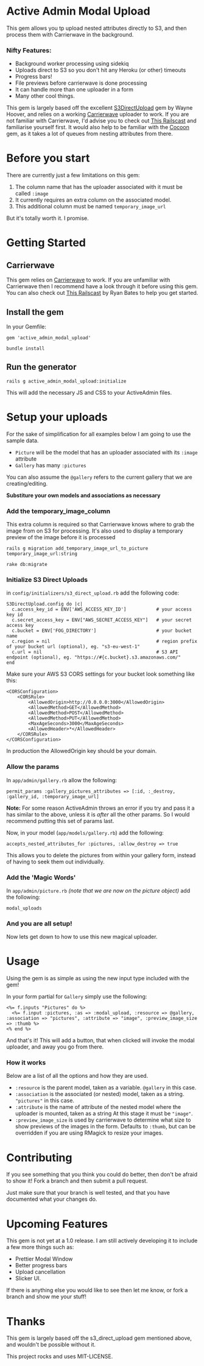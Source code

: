 Active Admin Modal Upload
=========================

This gem allows you tp upload nested attributes directly to S3, and then process them with Carrierwave in the background.

### Nifty Features:

* Background worker processing using sidekiq
* Uploads direct to S3 so you don't hit any Heroku (or other) timeouts
* Progress bars!
* File previews before carrierwave is done processing
* It can handle more than one uploader in a form
* Many other cool things.

This gem is largely based off the excellent [S3DirectUpload](https://github.com/waynehoover/s3_direct_upload) gem by Wayne Hoover, and relies on a working [Carrierwave](https://github.com/carrierwaveuploader/carrierwave) uploader to work. If you are not familiar with Carrierwave, I'd advise you to check out [This Railscast](http://railscasts.com/episodes/253-carrierwave-file-uploads) and familiarise yourself first. It would also help to be familiar with the [Cocoon](https://github.com/nathanvda/cocoon) gem, as it takes a lot of queues from nesting attributes from there.

Before you start
==================

There are currently just a few limitations on this gem:

1. The column name that has the uploader associated with it must be called `:image`
2. It currently requires an extra column on the associated model.
3. This additional column must be named `temporary_image_url`

But it's totally worth it. I promise.

Getting Started
===============


Carrierwave
--------------

This gem relies on [Carrierwave](https://github.com/carrierwaveuploader/carrierwave) to work. If you are unfamiliar with Carrierwave then I recommend have a look through it before using this gem. You can also check out [This Railscast](http://railscasts.com/episodes/253-carrierwave-file-uploads) by Ryan Bates to help you get started.


Install the gem
-----------------

In your Gemfile:

`gem 'active_admin_modal_upload'`

`bundle install`


Run the generator
----------------

`rails g active_admin_modal_upload:initialize`

This will add the necessary JS and CSS to your ActiveAdmin files.


Setup your uploads
===========

For the sake of simplification for all examples below I am going to use the sample data.

* `Picture` will be the model that has an uploader associated with its `:image` attribute
* `Gallery` has many `:pictures`

You can also assume the `@gallery` refers to the current gallery that we are creating/editing.

**Substiture your own models and associations as necessary**

### Add the temporary_image_column

This extra column is required so that Carrierwave knows where to grab the image from on S3 for processing. It's also used to display a temporary preview of the image before it is processed

`rails g migration add_temporary_image_url_to_picture temporary_image_url:string`

`rake db:migrate`


### Initialize S3 Direct Uploads

in `config/initializers/s3_direct_upload.rb` add the following code:

`````````````
S3DirectUpload.config do |c|
  c.access_key_id = ENV['AWS_ACCESS_KEY_ID']           # your access key id
  c.secret_access_key = ENV["AWS_SECRET_ACCESS_KEY"]   # your secret access key
  c.bucket = ENV['FOG_DIRECTORY']                      # your bucket name
  c.region = nil                                       # region prefix of your bucket url (optional), eg. "s3-eu-west-1"
  c.url = nil                                          # S3 API endpoint (optional), eg. "https://#{c.bucket}.s3.amazonaws.com/"
end
``````````````

Make sure your AWS S3 CORS settings for your bucket look something like this:

``````````````````````
<CORSConfiguration>
    <CORSRule>
        <AllowedOrigin>http://0.0.0.0:3000</AllowedOrigin>
        <AllowedMethod>GET</AllowedMethod>
        <AllowedMethod>POST</AllowedMethod>
        <AllowedMethod>PUT</AllowedMethod>
        <MaxAgeSeconds>3000</MaxAgeSeconds>
        <AllowedHeader>*</AllowedHeader>
    </CORSRule>
</CORSConfiguration>
``````````````````````````

In production the AllowedOrigin key should be your domain.


### Allow the params

In `app/admin/gallery.rb` allow the following:

`permit_params :gallery_pictures_attributes => [:id, :_destroy, :gallery_id, :temporary_image_url]`

**Note:** For some reason ActiveAdmin throws an error if you try and pass it a has similar to the above, unless it is *after* all the other params. So I would recommend putting this set of params last.

Now, in your model (`app/models/gallery.rb`) add the following:

`accepts_nested_attributes_for :pictures, :allow_destroy => true`

This allows you to delete the pictures from within your gallery form, instead of having to seek them out individually.

### Add the 'Magic Words'

In `app/admin/picture.rb` *(note that we are now on the picture object)* add the following:

`modal_uploads`

### And you are all setup!

Now lets get down to how to use this new magical uploader.


Usage
===============

Using the gem is as simple as using the new input type included with the gem!

In your form partial for `Gallery` simply use the following:

``````````````````
<%= f.inputs "Pictures" do %>
  <%= f.input :pictures, :as => :modal_upload, :resource => @gallery, :association => "pictures", :attribute => "image", :preview_image_size => :thumb %>
<% end %>
``````````````````

And that's it! This will add a button, that when clicked will invoke the modal uploader, and away you go from there.

### How it works

Below are a list of all the options and how they are used.

* `:resource` is the parent model, taken as a variable. `@gallery` in this case.
* `:association` is the associated (or nested) model, taken as a string. `"pictures"` in this case.
* `:attribute` is the name of attribute of the nested model where the uploader is mounted, taken as a string At this stage it must be `"image"`.
* `:preview_image_size` is used by carrierwave to determine what size to show previews of the images in the form. Defaults to `:thumb`, but can be overridden if you are using RMagick to resize your images.

Contributing
==============

If you see something that you think you could do better, then don't be afraid to show it! Fork a branch and then submit a pull request.

Just make sure that your branch is well tested, and that you have documented what your changes do.

Upcoming Features
================

This gem is not yet at a 1.0 release. I am still actively developing it to include a few more things such as:

- Prettier Modal Window
- Better progress bars
- Upload cancellation
- Slicker UI.

If there is anything else you would like to see then let me know, or fork a branch and show me your stuff!

Thanks
=========

This gem is largely based off the s3_direct_upload gem mentioned above, and wouldn't be possible without it.


This project rocks and uses MIT-LICENSE.
